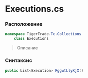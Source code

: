 
# Executions.cs
### Расположение
```csharp
namespace TigerTrade.Tc.Collections  
    class Executions
```

> Описание

### Синтаксис
```csharp
public List<Execution> FggwtLlyXjX()
```
